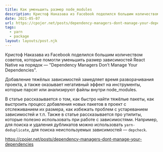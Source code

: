 ```yaml
---
title: Как уменьшить размер node_modules
description: Кристоф Наказава из Facebook поделился большим количеством советов, которые помогли уменьшить размер зависимостей React Native на порядок
date: 2021-05-07
url: https://cpojer.net/posts/dependency-managers-dont-manage-your-dependencies
tags:
  - yarn
  - package
layout: layouts/post.njk
---
```

Кристоф Наказава из Facebook поделился большим количеством советов, которые помогли уменьшить размер зависимостей React Native на порядок — "Dependency Managers Don’t Manage Your Dependencies".

Добавление тяжёлых зависимостей замедляет время разворачивания проекта, а также оказывает негативный эффект на инструменты, которые парсят или анализируют файлы внутри node_modules.

В статье рассказывается о том, как быстро найти тяжёлые пакеты, как выстроить процесс добавления новых пакетов в проект с отслеживанием их размера, как избежать проблем с устареванием зависимостей и т.п. Также в статье рассказывается про утилиты, которые полезно использовать при работе с зависимостями. Например, для поиска и удаления дубликатов можно использовать `yarn-deduplicate`, для поиска неиспользуемых зависимостей — `depcheck`.

https://cpojer.net/posts/dependency-managers-dont-manage-your-dependencies
